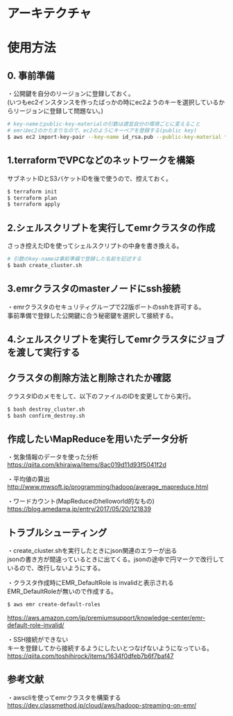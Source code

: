 # アーキテクチャ  

# 使用方法  
## 0. 事前準備
・公開鍵を自分のリージョンに登録しておく。  
(いつもec2インスタンスを作ったばっかの時にec2ようのキーを選択しているからリージョンに登録して問題ない。)  
```bash  
# key-nameとpublic-key-materialの引数は適宜自分の環境ごとに変えること  
# emrはec2のかたまりなので、ec2のようにキーペアを登録する(public key)  
$ aws ec2 import-key-pair --key-name id_rsa.pub --public-key-material file://~/.ssh/id_rsa.pub  
```


## 1.terraformでVPCなどのネットワークを構築  
サブネットIDとS3バケットIDを後で使うので、控えておく。  
```bash  
$ terraform init  
$ terraform plan  
$ terraform apply  
```

## 2.シェルスクリプトを実行してemrクラスタの作成  
さっき控えたIDを使ってシェルスクリプトの中身を書き換える。  
```bash  
# 引数のkey-nameは事前準備で登録した名前を記述する  
$ bash create_cluster.sh  
```

## 3.emrクラスタのmasterノードにssh接続  
・emrクラスタのセキュリティグループで22版ポートのsshを許可する。  
事前準備で登録した公開鍵に合う秘密鍵を選択して接続する。  

## 4.シェルスクリプトを実行してemrクラスタにジョブを渡して実行する  

## クラスタの削除方法と削除されたか確認  
クラスタIDのメモをして、以下のファイルのIDを変更してから実行。  
```bash  
$ bash destroy_cluster.sh  
$ bash confirm_destroy.sh  
```

## 作成したいMapReduceを用いたデータ分析  
・気象情報のデータを使った分析  
https://qiita.com/khiraiwa/items/8ac019d11d93f5041f2d  
  
・平均値の算出  
http://www.mwsoft.jp/programming/hadoop/average_mapreduce.html  
  
・ワードカウント(MapReduceのhelloworld的なもの)  
https://blog.amedama.jp/entry/2017/05/20/121839  

## トラブルシューティング  
・create_cluster.shを実行したときにjson関連のエラーが出る  
jsonの書き方が間違っているときに出てくる。jsonの途中で円マークで改行しているので、改行しないようにする。  

・クラスタ作成時にEMR_DefaultRole is invalidと表示される  
EMR_DefaultRoleが無いので作成する。
```bash  
$ aws emr create-default-roles  
```
https://aws.amazon.com/jp/premiumsupport/knowledge-center/emr-default-role-invalid/  

・SSH接続ができない  
キーを登録してから接続するようにしたいとつなげないようになっている。  
https://qiita.com/toshihirock/items/1634f0dfeb7b6f7baf47  

## 参考文献  
・awscliを使ってemrクラスタを構築する  
https://dev.classmethod.jp/cloud/aws/hadoop-streaming-on-emr/  
